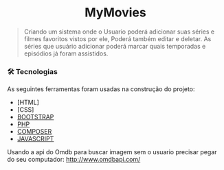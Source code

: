 <h1 align="center">MyMovies</h1>

>Criando um sistema onde o Usuario poderá adicionar suas séries e filmes favoritos vistos por ele, Poderá também editar e deletar. As séries que usuário adicionar poderá marcar quais temporadas e episódios já foram assistidos.

### 🛠 Tecnologias

As seguintes ferramentas foram usadas na construção do projeto:

- [HTML]
- [CSS]
- [BOOTSTRAP](https://bootstrap/)
- [PHP](https://php.org/)
- [COMPOSER](https://getcomposer.org/)
- [JAVASCRIPT](https://www.javascript.org/)


Usando a api do Omdb para buscar imagem sem o usuario precisar pegar do seu computador: http://www.omdbapi.com/
